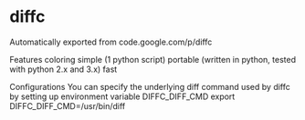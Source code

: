 # diffc
Automatically exported from code.google.com/p/diffc


Features
coloring
simple (1 python script)
portable (written in python, tested with python 2.x and 3.x)
fast






Configurations
You can specify the underlying diff command used by diffc by setting up environment variable DIFFC_DIFF_CMD
 export DIFFC_DIFF_CMD=/usr/bin/diff
